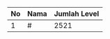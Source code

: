 | No | Nama            | Jumlah Level |
|----|-----------------|--------------|
| 1  | #    |    2521        |
